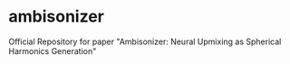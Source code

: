 # ambisonizer
Official Repository for paper "Ambisonizer: Neural Upmixing as Spherical Harmonics Generation"
